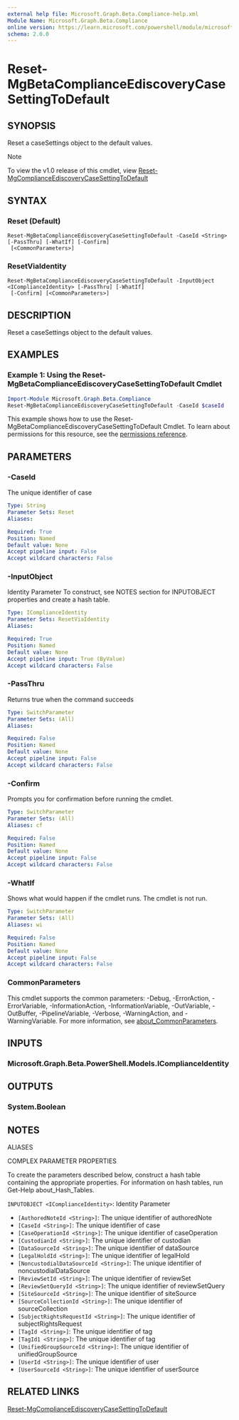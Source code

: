 ```yaml
---
external help file: Microsoft.Graph.Beta.Compliance-help.xml
Module Name: Microsoft.Graph.Beta.Compliance
online version: https://learn.microsoft.com/powershell/module/microsoft.graph.beta.compliance/reset-mgbetacomplianceediscoverycasesettingtodefault
schema: 2.0.0
---
```


# Reset-MgBetaComplianceEdiscoveryCaseSettingToDefault

## SYNOPSIS
Reset a caseSettings object to the default values.

> [!NOTE]
> To view the v1.0 release of this cmdlet, view [Reset-MgComplianceEdiscoveryCaseSettingToDefault](/powershell/module/Microsoft.Graph.Compliance/Reset-MgComplianceEdiscoveryCaseSettingToDefault?view=graph-powershell-v1.0)

## SYNTAX

### Reset (Default)
```
Reset-MgBetaComplianceEdiscoveryCaseSettingToDefault -CaseId <String> [-PassThru] [-WhatIf] [-Confirm]
 [<CommonParameters>]
```

### ResetViaIdentity
```
Reset-MgBetaComplianceEdiscoveryCaseSettingToDefault -InputObject <IComplianceIdentity> [-PassThru] [-WhatIf]
 [-Confirm] [<CommonParameters>]
```

## DESCRIPTION
Reset a caseSettings object to the default values.

## EXAMPLES

### Example 1: Using the Reset-MgBetaComplianceEdiscoveryCaseSettingToDefault Cmdlet
```powershell
Import-Module Microsoft.Graph.Beta.Compliance
Reset-MgBetaComplianceEdiscoveryCaseSettingToDefault -CaseId $caseId
```

This example shows how to use the Reset-MgBetaComplianceEdiscoveryCaseSettingToDefault Cmdlet.
To learn about permissions for this resource, see the [permissions reference](/graph/permissions-reference).

## PARAMETERS

### -CaseId
The unique identifier of case

```yaml
Type: String
Parameter Sets: Reset
Aliases:

Required: True
Position: Named
Default value: None
Accept pipeline input: False
Accept wildcard characters: False
```

### -InputObject
Identity Parameter
To construct, see NOTES section for INPUTOBJECT properties and create a hash table.

```yaml
Type: IComplianceIdentity
Parameter Sets: ResetViaIdentity
Aliases:

Required: True
Position: Named
Default value: None
Accept pipeline input: True (ByValue)
Accept wildcard characters: False
```

### -PassThru
Returns true when the command succeeds

```yaml
Type: SwitchParameter
Parameter Sets: (All)
Aliases:

Required: False
Position: Named
Default value: None
Accept pipeline input: False
Accept wildcard characters: False
```

### -Confirm
Prompts you for confirmation before running the cmdlet.

```yaml
Type: SwitchParameter
Parameter Sets: (All)
Aliases: cf

Required: False
Position: Named
Default value: None
Accept pipeline input: False
Accept wildcard characters: False
```

### -WhatIf
Shows what would happen if the cmdlet runs.
The cmdlet is not run.

```yaml
Type: SwitchParameter
Parameter Sets: (All)
Aliases: wi

Required: False
Position: Named
Default value: None
Accept pipeline input: False
Accept wildcard characters: False
```

### CommonParameters
This cmdlet supports the common parameters: -Debug, -ErrorAction, -ErrorVariable, -InformationAction, -InformationVariable, -OutVariable, -OutBuffer, -PipelineVariable, -Verbose, -WarningAction, and -WarningVariable. For more information, see [about_CommonParameters](http://go.microsoft.com/fwlink/?LinkID=113216).

## INPUTS

### Microsoft.Graph.Beta.PowerShell.Models.IComplianceIdentity
## OUTPUTS

### System.Boolean
## NOTES

ALIASES

COMPLEX PARAMETER PROPERTIES

To create the parameters described below, construct a hash table containing the appropriate properties. For information on hash tables, run Get-Help about_Hash_Tables.


`INPUTOBJECT <IComplianceIdentity>`: Identity Parameter
  - `[AuthoredNoteId <String>]`: The unique identifier of authoredNote
  - `[CaseId <String>]`: The unique identifier of case
  - `[CaseOperationId <String>]`: The unique identifier of caseOperation
  - `[CustodianId <String>]`: The unique identifier of custodian
  - `[DataSourceId <String>]`: The unique identifier of dataSource
  - `[LegalHoldId <String>]`: The unique identifier of legalHold
  - `[NoncustodialDataSourceId <String>]`: The unique identifier of noncustodialDataSource
  - `[ReviewSetId <String>]`: The unique identifier of reviewSet
  - `[ReviewSetQueryId <String>]`: The unique identifier of reviewSetQuery
  - `[SiteSourceId <String>]`: The unique identifier of siteSource
  - `[SourceCollectionId <String>]`: The unique identifier of sourceCollection
  - `[SubjectRightsRequestId <String>]`: The unique identifier of subjectRightsRequest
  - `[TagId <String>]`: The unique identifier of tag
  - `[TagId1 <String>]`: The unique identifier of tag
  - `[UnifiedGroupSourceId <String>]`: The unique identifier of unifiedGroupSource
  - `[UserId <String>]`: The unique identifier of user
  - `[UserSourceId <String>]`: The unique identifier of userSource

## RELATED LINKS
[Reset-MgComplianceEdiscoveryCaseSettingToDefault](/powershell/module/Microsoft.Graph.Compliance/Reset-MgComplianceEdiscoveryCaseSettingToDefault?view=graph-powershell-v1.0)
